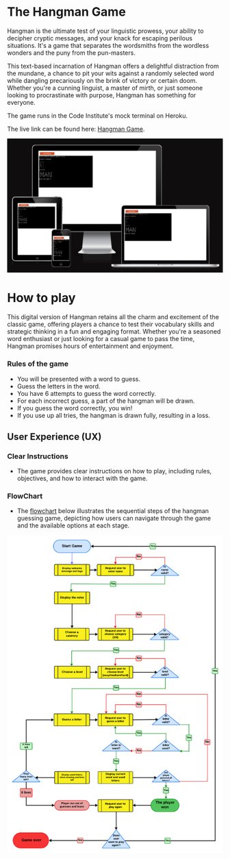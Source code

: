 # The Hangman Game

Hangman is the ultimate test of your linguistic prowess, your ability to decipher cryptic messages, and your knack for escaping perilous situations. It's a game that separates the wordsmiths from the wordless wonders and the puny from the pun-masters.

This text-based incarnation of Hangman offers a delightful distraction from the mundane, a chance to pit your wits against a randomly selected word while dangling precariously on the brink of victory or certain doom. Whether you're a cunning linguist, a master of mirth, or just someone looking to procrastinate with purpose, Hangman has something for everyone.

The game runs in the Code Institute's mock terminal on Heroku.

The live link can be found here: [Hangman Game](https://hangman-game-makarets-4c786ce4abe6.herokuapp.com/).

![Hangman - Am I Responsive](media/first.png)


# How to play

This digital version of Hangman retains all the charm and excitement of the classic game, offering players a chance to test their vocabulary skills and strategic thinking in a fun and engaging format. Whether you're a seasoned word enthusiast or just looking for a casual game to pass the time, Hangman promises hours of entertainment and enjoyment.

### Rules of the game

-  You will be presented with a word to guess.
-  Guess the letters in the word.
-  You have 6 attempts to guess the word    correctly.  
-  For each incorrect guess, a part of the hangman will be drawn.
- If you guess the word correctly, you win!
- If you use up all tries, the hangman is drawn fully, resulting in a loss.

## User Experience (UX)

### Clear Instructions

- The game provides clear instructions on how to play, including rules, objectives, and how to interact with the game.

### FlowChart

-  The [flowchart](media/flowchart.png) below illustrates the sequential steps of the hangman guessing game, depicting how users can navigate through the game and the available options at each stage.

![The Hangman ](media/flowchart.png)
